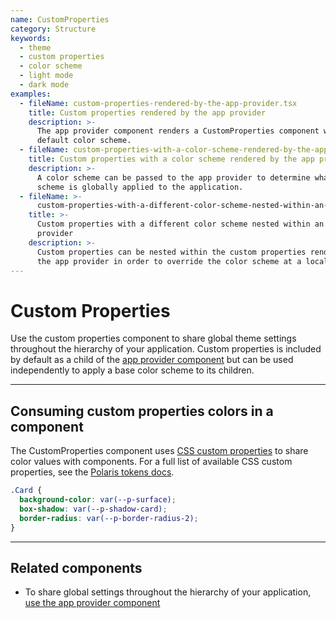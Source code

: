 ```yaml
---
name: CustomProperties
category: Structure
keywords:
  - theme
  - custom properties
  - color scheme
  - light mode
  - dark mode
examples:
  - fileName: custom-properties-rendered-by-the-app-provider.tsx
    title: Custom properties rendered by the app provider
    description: >-
      The app provider component renders a CustomProperties component with the
      default color scheme.
  - fileName: custom-properties-with-a-color-scheme-rendered-by-the-app-provider.tsx
    title: Custom properties with a color scheme rendered by the app provider
    description: >-
      A color scheme can be passed to the app provider to determine what color
      scheme is globally applied to the application.
  - fileName: >-
      custom-properties-with-a-different-color-scheme-nested-within-an-app-provider.tsx
    title: >-
      Custom properties with a different color scheme nested within an app
      provider
    description: >-
      Custom properties can be nested within the custom properties rendered by
      the app provider in order to override the color scheme at a local level.
---
```


# Custom Properties

Use the custom properties component to share global theme settings throughout the hierarchy of your application. Custom properties is included by default as a child of the [app provider component](https://polaris.shopify.com/components/app-provider) but can be used independently to apply a base color scheme to its children.

---

## Consuming custom properties colors in a component

The CustomProperties component uses [CSS custom properties](https://developer.mozilla.org/en-US/docs/Web/CSS/--*) to share color values with components. For a full list of available CSS custom properties, see the [Polaris tokens docs](https://github.com/Shopify/polaris/tree/main/polaris-tokens#readme).

```scss
.Card {
  background-color: var(--p-surface);
  box-shadow: var(--p-shadow-card);
  border-radius: var(--p-border-radius-2);
}
```

---

## Related components

- To share global settings throughout the hierarchy of your application, [use the app provider component](https://polaris.shopify.com/components/app-provider)
